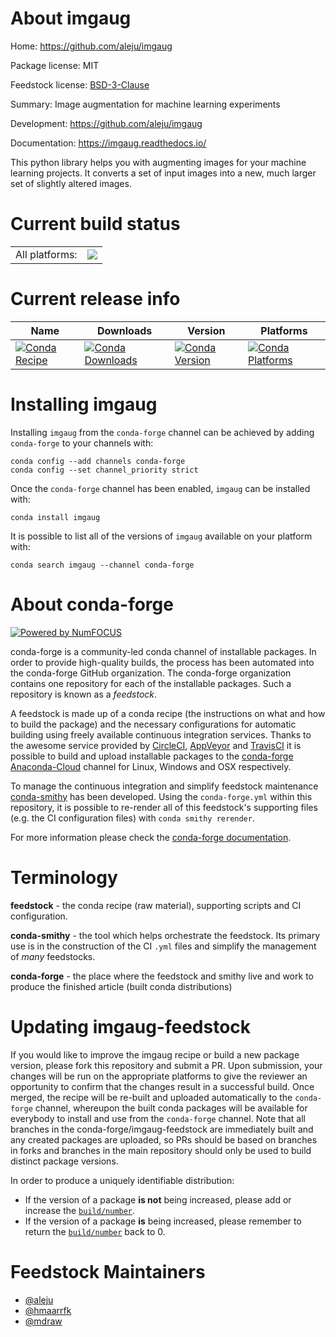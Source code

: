 About imgaug
============

Home: https://github.com/aleju/imgaug

Package license: MIT

Feedstock license: [BSD-3-Clause](https://github.com/conda-forge/imgaug-feedstock/blob/master/LICENSE.txt)

Summary: Image augmentation for machine learning experiments

Development: https://github.com/aleju/imgaug

Documentation: https://imgaug.readthedocs.io/

This python library helps you with augmenting images for your machine
learning projects. It converts a set of input images into a new, much
larger set of slightly altered images.


Current build status
====================


<table><tr><td>All platforms:</td>
    <td>
      <a href="https://dev.azure.com/conda-forge/feedstock-builds/_build/latest?definitionId=6868&branchName=master">
        <img src="https://dev.azure.com/conda-forge/feedstock-builds/_apis/build/status/imgaug-feedstock?branchName=master">
      </a>
    </td>
  </tr>
</table>

Current release info
====================

| Name | Downloads | Version | Platforms |
| --- | --- | --- | --- |
| [![Conda Recipe](https://img.shields.io/badge/recipe-imgaug-green.svg)](https://anaconda.org/conda-forge/imgaug) | [![Conda Downloads](https://img.shields.io/conda/dn/conda-forge/imgaug.svg)](https://anaconda.org/conda-forge/imgaug) | [![Conda Version](https://img.shields.io/conda/vn/conda-forge/imgaug.svg)](https://anaconda.org/conda-forge/imgaug) | [![Conda Platforms](https://img.shields.io/conda/pn/conda-forge/imgaug.svg)](https://anaconda.org/conda-forge/imgaug) |

Installing imgaug
=================

Installing `imgaug` from the `conda-forge` channel can be achieved by adding `conda-forge` to your channels with:

```
conda config --add channels conda-forge
conda config --set channel_priority strict
```

Once the `conda-forge` channel has been enabled, `imgaug` can be installed with:

```
conda install imgaug
```

It is possible to list all of the versions of `imgaug` available on your platform with:

```
conda search imgaug --channel conda-forge
```


About conda-forge
=================

[![Powered by
NumFOCUS](https://img.shields.io/badge/powered%20by-NumFOCUS-orange.svg?style=flat&colorA=E1523D&colorB=007D8A)](https://numfocus.org)

conda-forge is a community-led conda channel of installable packages.
In order to provide high-quality builds, the process has been automated into the
conda-forge GitHub organization. The conda-forge organization contains one repository
for each of the installable packages. Such a repository is known as a *feedstock*.

A feedstock is made up of a conda recipe (the instructions on what and how to build
the package) and the necessary configurations for automatic building using freely
available continuous integration services. Thanks to the awesome service provided by
[CircleCI](https://circleci.com/), [AppVeyor](https://www.appveyor.com/)
and [TravisCI](https://travis-ci.com/) it is possible to build and upload installable
packages to the [conda-forge](https://anaconda.org/conda-forge)
[Anaconda-Cloud](https://anaconda.org/) channel for Linux, Windows and OSX respectively.

To manage the continuous integration and simplify feedstock maintenance
[conda-smithy](https://github.com/conda-forge/conda-smithy) has been developed.
Using the ``conda-forge.yml`` within this repository, it is possible to re-render all of
this feedstock's supporting files (e.g. the CI configuration files) with ``conda smithy rerender``.

For more information please check the [conda-forge documentation](https://conda-forge.org/docs/).

Terminology
===========

**feedstock** - the conda recipe (raw material), supporting scripts and CI configuration.

**conda-smithy** - the tool which helps orchestrate the feedstock.
                   Its primary use is in the construction of the CI ``.yml`` files
                   and simplify the management of *many* feedstocks.

**conda-forge** - the place where the feedstock and smithy live and work to
                  produce the finished article (built conda distributions)


Updating imgaug-feedstock
=========================

If you would like to improve the imgaug recipe or build a new
package version, please fork this repository and submit a PR. Upon submission,
your changes will be run on the appropriate platforms to give the reviewer an
opportunity to confirm that the changes result in a successful build. Once
merged, the recipe will be re-built and uploaded automatically to the
`conda-forge` channel, whereupon the built conda packages will be available for
everybody to install and use from the `conda-forge` channel.
Note that all branches in the conda-forge/imgaug-feedstock are
immediately built and any created packages are uploaded, so PRs should be based
on branches in forks and branches in the main repository should only be used to
build distinct package versions.

In order to produce a uniquely identifiable distribution:
 * If the version of a package **is not** being increased, please add or increase
   the [``build/number``](https://docs.conda.io/projects/conda-build/en/latest/resources/define-metadata.html#build-number-and-string).
 * If the version of a package **is** being increased, please remember to return
   the [``build/number``](https://docs.conda.io/projects/conda-build/en/latest/resources/define-metadata.html#build-number-and-string)
   back to 0.

Feedstock Maintainers
=====================

* [@aleju](https://github.com/aleju/)
* [@hmaarrfk](https://github.com/hmaarrfk/)
* [@mdraw](https://github.com/mdraw/)

